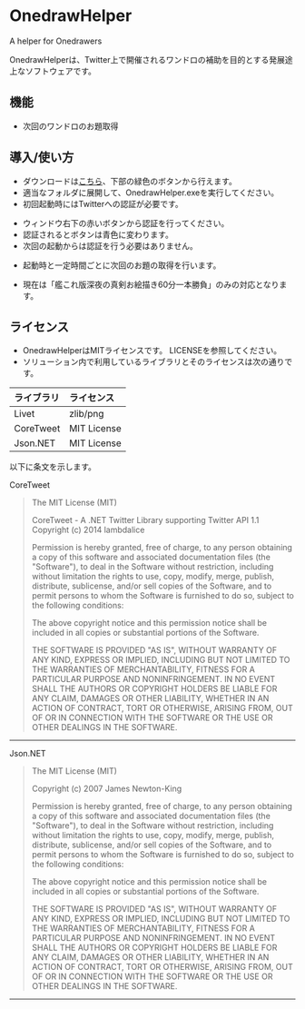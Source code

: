 # OnedrawHelper
A helper for Onedrawers

OnedrawHelperは、Twitter上で開催されるワンドロの補助を目的とする発展途上なソフトウェアです。

## 機能
 * 次回のワンドロのお題取得

## 導入/使い方
 * ダウンロードは[こちら](https://github.com/paralleltree/OnedrawHelper/releases)、下部の緑色のボタンから行えます。
 * 適当なフォルダに展開して、OnedrawHelper.exeを実行してください。
 * 初回起動時にはTwitterへの認証が必要です。
  - ウィンドウ右下の赤いボタンから認証を行ってください。
  - 認証されるとボタンは青色に変わります。
  - 次回の起動からは認証を行う必要はありません。
 * 起動時と一定時間ごとに次回のお題の取得を行います。
  - 現在は「艦これ版深夜の真剣お絵描き60分一本勝負」のみの対応となります。

## ライセンス
 * OnedrawHelperはMITライセンスです。
   LICENSEを参照してください。
 * ソリューション内で利用しているライブラリとそのライセンスは次の通りです。

|ライブラリ |ライセンス |
|:----------|:----------|
|Livet      |zlib/png   |
|CoreTweet  |MIT License|
|Json.NET   |MIT License|

以下に条文を示します。

CoreTweet
> The MIT License (MIT)
> 
> CoreTweet - A .NET Twitter Library supporting Twitter API 1.1
> Copyright (c) 2014 lambdalice
> 
> Permission is hereby granted, free of charge, to any person obtaining a copy
> of this software and associated documentation files (the "Software"), to deal
> in the Software without restriction, including without limitation the rights
> to use, copy, modify, merge, publish, distribute, sublicense, and/or sell
> copies of the Software, and to permit persons to whom the Software is
> furnished to do so, subject to the following conditions:
> 
> The above copyright notice and this permission notice shall be included in
> all copies or substantial portions of the Software.
> 
> THE SOFTWARE IS PROVIDED "AS IS", WITHOUT WARRANTY OF ANY KIND, EXPRESS OR
> IMPLIED, INCLUDING BUT NOT LIMITED TO THE WARRANTIES OF MERCHANTABILITY,
> FITNESS FOR A PARTICULAR PURPOSE AND NONINFRINGEMENT. IN NO EVENT SHALL THE
> AUTHORS OR COPYRIGHT HOLDERS BE LIABLE FOR ANY CLAIM, DAMAGES OR OTHER
> LIABILITY, WHETHER IN AN ACTION OF CONTRACT, TORT OR OTHERWISE, ARISING FROM,
> OUT OF OR IN CONNECTION WITH THE SOFTWARE OR THE USE OR OTHER DEALINGS IN
> THE SOFTWARE.

----

Json.NET
> The MIT License (MIT)
> 
> Copyright (c) 2007 James Newton-King
> 
> Permission is hereby granted, free of charge, to any person obtaining a copy of
> this software and associated documentation files (the "Software"), to deal in
> the Software without restriction, including without limitation the rights to
> use, copy, modify, merge, publish, distribute, sublicense, and/or sell copies of
> the Software, and to permit persons to whom the Software is furnished to do so,
> subject to the following conditions:
> 
> The above copyright notice and this permission notice shall be included in all
> copies or substantial portions of the Software.
> 
> THE SOFTWARE IS PROVIDED "AS IS", WITHOUT WARRANTY OF ANY KIND, EXPRESS OR
> IMPLIED, INCLUDING BUT NOT LIMITED TO THE WARRANTIES OF MERCHANTABILITY, FITNESS
> FOR A PARTICULAR PURPOSE AND NONINFRINGEMENT. IN NO EVENT SHALL THE AUTHORS OR
> COPYRIGHT HOLDERS BE LIABLE FOR ANY CLAIM, DAMAGES OR OTHER LIABILITY, WHETHER
> IN AN ACTION OF CONTRACT, TORT OR OTHERWISE, ARISING FROM, OUT OF OR IN
> CONNECTION WITH THE SOFTWARE OR THE USE OR OTHER DEALINGS IN THE SOFTWARE.

----
